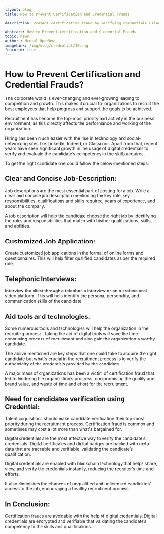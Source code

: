 ```yaml
---
layout: blog
title: How to Prevent Certification and Credential Frauds 

description: Prevent certification fraud by verifying credentials using digital certificates backed by blockchain technology for authenticity.

abstract: How to Prevent Certification and Credential Frauds 
topic: news
author : Mrunal Upadhye
imageLink: /img/blog/credential/10.png 
featured: true
---
```

# How to Prevent Certification and Credential Frauds?

The corporate world is ever-changing and ever-growing leading to competition and growth. This makes it crucial for organizations to recruit the best employees that help progress and support the goals to be achieved.

Recruitment has become the top-most priority and activity in the business environment, as this directly affects the performance and working of the organization.

Hiring has been much easier with the rise in technology and social-networking sites like LinkedIn, Indeed, or Glassdoor. Apart from that, recent years have seen significant growth in the usage of digital credentials to verify and evaluate the candidate’s competency in the skills acquired.

To get the right candidate one could follow the below-mentioned steps:

## Clear and Concise Job-Description:

Job descriptions are the most essential part of posting for a job. Write a clear and concise job description mentioning the key role, key responsibilities, qualifications and skills required, years of experience, and about the company.

A job description will help the candidate choose the right job by identifying the roles and responsibilities that match with his/her qualifications, skills, and abilities.

## Customized Job Application:

Create customized job applications in the format of online forms and questionnaires. This will help filter qualified candidates as per the required role.

## Telephonic Interviews:

Interview the client through a telephonic interview or on a professional video platform. This will help identify the persona, personality, and communication skills of the candidate.

## Aid tools and technologies:

Some numerous tools and technologies will help the organization in the recruiting process. Taking the aid of digital tools will save the time-consuming process of recruitment and also gain the organization a worthy candidate.

The above mentioned are key steps that one could take to acquire the right candidate but what's crucial in the recruitment process is to verify the authenticity of the credentials provided by the candidate.

A major mass of organizations has been a victim of certification fraud that led to hindering the organization’s progress, compromising the quality and brand value, and waste of time and effort for the recruitment.

## Need for candidates verification using Credential:

Talent acquisitions should make candidate verification their top-most priority during the recruitment process. Certification fraud is common and sometimes may cost a lot more than what's bargained for.

Digital credentials are the most effective way to verify the candidate's credentials. Digital certificates and digital badges are backed with meta-data that are traceable and verifiable, validating the candidate’s qualification.

Digital credentials are enabled with blockchain technology that helps share, view, and verify the credentials instantly, reducing the recruiter’s time and efforts.

It also diminishes the chances of unqualified and unlicensed candidates’ access to the job, encouraging a healthy recruitment process.

## In Conclusion:

Certification frauds are avoidable with the help of digital credentials. Digital credentials are encrypted and verifiable that validating the candidate’s competency to the skills and qualifications.
